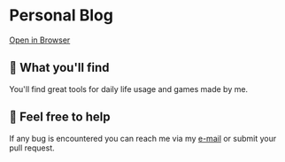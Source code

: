 # Personal Blog

[Open in Browser](https://storied-cat-7a7319.netlify.app/)

## 🧞 What you'll find

You'll find great tools for daily life usage and games made by me.

## 👀 Feel free to help

If any bug is encountered you can reach me via my [e-mail](mailto:aleb2800@gmail.com) or submit your pull request.
